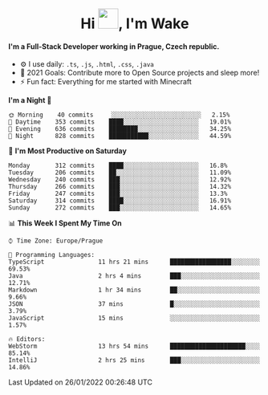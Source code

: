 <h1 align="center">Hi <img src="https://raw.githubusercontent.com/MrWakeCZ/MrWakeCZ/master/Hi.gif" width="40px" />, I'm Wake</h1>

#### I'm a Full-Stack Developer working in Prague, Czech republic.
- ⚙️ I use daily: `.ts`, `.js`, `.html`, `.css`, `.java`
- 🥅 2021 Goals: Contribute more to Open Source projects and sleep more!
- ⚡ Fun fact: Everything for me started with Minecraft

<!--START_SECTION:waka-->
**I'm a Night 🦉** 

```text
🌞 Morning    40 commits     ░░░░░░░░░░░░░░░░░░░░░░░░░   2.15% 
🌆 Daytime    353 commits    ████░░░░░░░░░░░░░░░░░░░░░   19.01% 
🌃 Evening    636 commits    ████████░░░░░░░░░░░░░░░░░   34.25% 
🌙 Night      828 commits    ███████████░░░░░░░░░░░░░░   44.59%

```
📅 **I'm Most Productive on Saturday** 

```text
Monday       312 commits    ████░░░░░░░░░░░░░░░░░░░░░   16.8% 
Tuesday      206 commits    ██░░░░░░░░░░░░░░░░░░░░░░░   11.09% 
Wednesday    240 commits    ███░░░░░░░░░░░░░░░░░░░░░░   12.92% 
Thursday     266 commits    ███░░░░░░░░░░░░░░░░░░░░░░   14.32% 
Friday       247 commits    ███░░░░░░░░░░░░░░░░░░░░░░   13.3% 
Saturday     314 commits    ████░░░░░░░░░░░░░░░░░░░░░   16.91% 
Sunday       272 commits    ███░░░░░░░░░░░░░░░░░░░░░░   14.65%

```


📊 **This Week I Spent My Time On** 

```text
⌚︎ Time Zone: Europe/Prague

💬 Programming Languages: 
TypeScript               11 hrs 21 mins      █████████████████░░░░░░░░   69.53% 
Java                     2 hrs 4 mins        ███░░░░░░░░░░░░░░░░░░░░░░   12.71% 
Markdown                 1 hr 34 mins        ██░░░░░░░░░░░░░░░░░░░░░░░   9.66% 
JSON                     37 mins             █░░░░░░░░░░░░░░░░░░░░░░░░   3.79% 
JavaScript               15 mins             ░░░░░░░░░░░░░░░░░░░░░░░░░   1.57%

🔥 Editors: 
WebStorm                 13 hrs 54 mins      █████████████████████░░░░   85.14% 
IntelliJ                 2 hrs 25 mins       ███░░░░░░░░░░░░░░░░░░░░░░   14.86%

```


 Last Updated on 26/01/2022 00:26:48 UTC
<!--END_SECTION:waka-->

